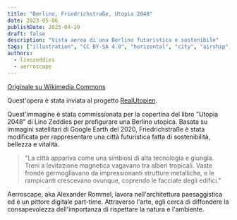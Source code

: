 ```yaml
---
title: "Berlino, Friedrichstraße, Utopia 2048"
date: 2023-05-06
publishDate: 2025-04-29
draft: false
description: "Vista aerea di una Berlino futuristica e sostenibile"
tags: ["illustration", "CC BY-SA 4.0", "horizontal", "city", "airship", "transport"]
authors:
  - linozeddies
  - aerroscape
---
```


[Originale su Wikimedia Commons](https://commons.wikimedia.org/wiki/File:Berlin_Friedrichstra%C3%9Fe_Utopia_2048_small_file.jpg)

Quest'opera è stata inviata al progetto [RealUtopien](https://realutopien.info/visuals/berlin-friedrichstrasse-utopia-2048/).

Quest'immagine è stata commissionata per la copertina del libro "Utopia 2048" di Lino Zeddies per prefigurare una Berlino utopica. Basata su immagini satellitari di Google Earth del 2020, Friedrichstraße è stata modificata per rappresentare una città futuristica fatta di sostenibilità, bellezza e vitalità.

> "La città appariva come una simbiosi di alta tecnologia e giungla. Treni a levitazione magnetica vagavano tra alberi tropicali. Vaste fronde germogliavano da impressionanti strutture metalliche, e le rampicanti crescevano ovunque, coprendo le facciate degli edifici."

Aerroscape, aka Alexander Rommel, lavora nell'architettura paesaggistica ed è un pittore digitale part-time. Attraverso l'arte, egli cerca di diffondere la consapevolezza dell'importanza di rispettare la natura e l'ambiente.
